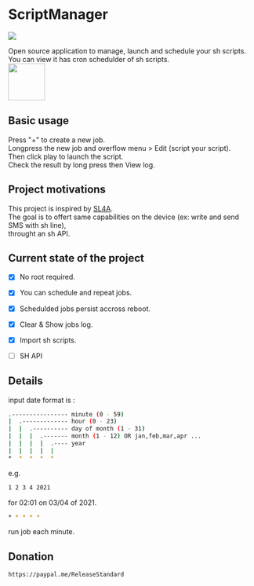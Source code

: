 
#  ScriptManager
<p>
  <img src="https://raw.githubusercontent.com/ReleaseStandard/ScriptManager/master/app/src/main/res/mipmap-xxxhdpi/logo2.png">
</p>
Open source application to manage, launch and schedule your sh scripts.<br />
You can view it has cron schedulder of sh scripts.<br />
<img src="https://fdroid.gitlab.io/artwork/badge/get-it-on.png" height="75">

## Basic usage
Press "+" to create a new job.<br />
Longpress the new job and overflow menu > Edit (script your script).<br />
Then click play to launch the script.<br />
Check the result by long press then View log.<br />


## Project motivations
This project is inspired by [SL4A](https://en.wikipedia.org/wiki/Scripting_Layer_for_Android). <br />
The goal is to offert same capabilities on the device (ex: write and send SMS with sh line), <br />
throught an sh API.<br />


## Current state of the project
- [X] No root required.<br />
- [X] You can schedule and repeat jobs.<br />
- [X] Schedulded jobs persist accross reboot.<br />
- [X] Clear & Show jobs log.<br />
- [X] Import sh scripts.<br />
- [ ] SH API<br />


## Details
input date format is :<br />
```bash
.---------------- minute (0 - 59)
|  .------------- hour (0 - 23)
|  |  .---------- day of month (1 - 31)
|  |  |  .------- month (1 - 12) OR jan,feb,mar,apr ...
|  |  |  |  .---- year
|  |  |  |  |
*  *  *  *  * 
```
e.g.<br />
```bash
1 2 3 4 2021
```
for 02:01 on 03/04 of 2021.<br />
```bash
* * * * *
```
run job each minute.<br />

## Donation
```bash
https://paypal.me/ReleaseStandard
```
